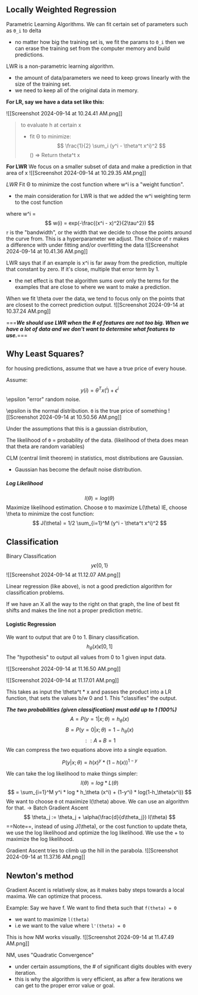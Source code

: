 
## Locally Weighted Regression 

Parametric Learning Algorithms. We can fit certain set of parameters such as `Θ_i` to delta
- no matter how big the training set is, we fit the params to `Θ_i` then we can erase the training set from the computer memory and build predictions.

LWR is a non-parametric learning algorithm.
- the amount of data/parameters we need to keep grows linearly with the size of the training set.
- we need to keep all of the original data in memory.

**For LR, say we have a data set like this:** 

![[Screenshot 2024-09-14 at 10.24.41 AM.png]]
> to evaluate h at certain x
> - fit Θ to minimize: 
>  $$
	\frac{1}{2} \sum_i (y^i - \theta^t x^i)^2
$$
 () => Return theta^t x

**For LWR**
We focus on a smaller subset of data and make a prediction in that area of x
![[Screenshot 2024-09-14 at 10.29.35 AM.png]]

*LWR*
Fit Θ to minimize the cost function where w^i is a "weight function".
- the main consideration for LWR is that we added the w^i weighting term to the cost function

where w^i = $$ w(i) = exp(-\frac{(x^i - x)^2}{2\tau^2}) $$
`𝜏` is the "bandwidth", or the width that we decide to chose the points around the curve from. This is a hyperparameter we adjust. The choice of  `𝜏` makes a difference with under fitting and/or overfitting the data
![[Screenshot 2024-09-14 at 10.41.36 AM.png]]

LWR says that if an example is x^i is far away from the prediction, multiple that constant by zero. If it's close, multiple that error term by 1.
- the net effect is that the algorithm sums over only the terms for the examples that are close to where we want to make a prediction.

When we fit \theta over the data, we tend to focus only on the points that are closest to the correct prediction output.
![[Screenshot 2024-09-14 at 10.37.24 AM.png]]

===***We should use LWR when the # of features are not too big. When we have a lot of data and we don't want to determine what features to use.***===

## Why Least Squares?

for housing predictions, assume that we have a true price of every house.

Assume: 
$$
y(i) = \theta^T x(^i) + \epsilon^i
$$
										\epsilon "error" random noise.

\epsilon is the normal distribution. `Θ` is the true price of something
![[Screenshot 2024-09-14 at 10.50.56 AM.png]]

Under the assumptions that this is a gaussian distribution, 

The likelihood of `Θ` = probability of the data.
(likelihood of theta does mean that theta are random variables)

CLM (central limit theorem) in statistics, most distributions are Gaussian.
- Gaussian has become the default noise distribution.


##### Log Likelihood

$$ l(\theta) = log(\theta)$$
Maximize likelihood estimation. 
Choose `Θ` to maximize L(\theta) 
IE, choose \theta to minimize the cost function: 
$$
J(\theta) = 1/2 \sum_{i=1}^M (y^i - \theta^t x^i)^2
$$



## Classification 

Binary Classification
$$ 
y\epsilon \{0, 1\}
$$
![[Screenshot 2024-09-14 at 11.12.07 AM.png]]

Linear regression (like above), is not a good prediction algorithm for classification problems.

If we have an X all the way to the right on that graph, the line of best fit shifts and makes the line not a proper prediction metric.
#### Logistic Regression 

We want to output that are 0 to 1. Binary classification.
$$ h_\theta(x) \epsilon[0, 1] $$ 
The "hypothesis" to output all values from 0 to 1 given input data.

![[Screenshot 2024-09-14 at 11.16.50 AM.png]]

![[Screenshot 2024-09-14 at 11.17.01 AM.png]]

This takes as input the \theta^t * x and passes the product into a LR function, that sets the values b/w 0 and 1. This "classifies" the output.

***The two probabilities (given classification) must add up to 1 (100%)***
$$
A = P(y=1 | x; \theta) = h_\theta(x)
$$
$$
B = P(y=0 | x; \theta) = 1- h_\theta(x)
$$
$$ 
:: A + B = 1
$$
We can compress the two equations above into a single equation.

$$
P(y|x;\theta) = h(x)^y * (1-h(x))^{1-y}
$$

We can take the log likelihood to make things simpler: 
$$
l(\theta) = log * L(\theta)
$$
$$
= \sum_{i=1}^M y^i * log * h_\theta (x^i) + (1-y^i) * log(1-h_\theta(x^i))
$$
We want to choose `Θ` ot maximize l(\theta) above. We can use an algorithm for that.
-> Batch Gradient Ascent
$$
\theta_j := \theta_j + \alpha(\frac{d}{d\theta_j})  l(\theta)
$$
==Note==, instead of using J(\theta), or the cost function to update theta, we use the log likelihood and optimize the log likelihood. We use the + to maximize the log likelihood.

Gradient Ascent tries to climb up the hill in the parabola.
![[Screenshot 2024-09-14 at 11.37.16 AM.png]]

## Newton's method
Gradient Ascent is relatively slow, as it makes baby steps towards a local maxima.
We can optimize that process.

Example: 
Say we have f. 
We want to find theta such that `f(theta) = 0`
- we want to maximize `l(theta)`
- i.e we want to the value where `l'(theta) = 0`

This is how NM works visually.
![[Screenshot 2024-09-14 at 11.47.49 AM.png]]

NM, uses "Quadratic Convergence"
- under certain assumptions, the # of significant digits doubles with every iteration.
- this is why the algorithm is very efficient, as after a few iterations we can get to the proper error value or goal.







